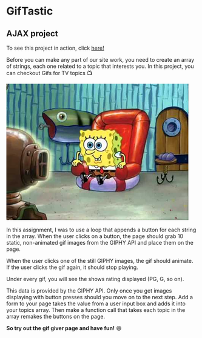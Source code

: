 # GifTastic
## AJAX project

To see this project in action, click [here!](https://michjmend.github.io/GifTastic/)

Before you can make any part of our site work, you need to create an array of strings, each one related to a topic that interests you. In this project, you can checkout Gifs for TV topics :tv:

![SpongeBob watching TV](watch-spongebob-12.png)

In this assignment, I was to use a loop that appends a button for each string in the array.
When the user clicks on a button, the page should grab 10 static, non-animated gif images from the GIPHY API and place them on the page.

When the user clicks one of the still GIPHY images, the gif should animate. If the user clicks the gif again, it should stop playing.

Under every gif, you will see the shows rating displayed (PG, G, so on).

This data is provided by the GIPHY API.
Only once you get images displaying with button presses should you move on to the next step.
Add a form to your page takes the value from a user input box and adds it into your topics array. Then make a function call that takes each topic in the array remakes the buttons on the page.

**So try out the gif giver page and have fun!** :smile:

<!--
Bonus Goals
Ensure your app is fully mobile responsive.

Allow users to request additional gifs to be added to the page.

Each request should ADD 10 gifs to the page, NOT overwrite the existing gifs.
List additional metadata (title, tags, etc) for each gif in a clean and readable format.

Include a 1-click download button for each gif, this should work across device types.

Integrate this search with additional APIs such as OMDB, or Bands in Town. Be creative and build something you are proud to showcase in your portfolio

Allow users to add their favorite gifs to a favorites section.

This should persist even when they select or add a new topic.
If you are looking for a major challenge, look into making this section persist even when the page is reloaded(via localStorage or cookies). -->
